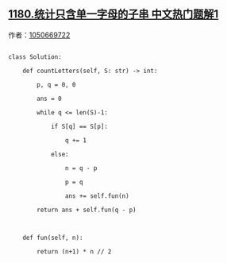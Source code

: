 ## [1180.统计只含单一字母的子串 中文热门题解1](https://leetcode.cn/problems/count-substrings-with-only-one-distinct-letter/solutions/100000/deng-chai-shu-lie-qiu-he-by-1050669722)

作者：[1050669722](https://leetcode.cn/u/1050669722)

```
class Solution:
    def countLetters(self, S: str) -> int:
        p, q = 0, 0
        ans = 0
        while q <= len(S)-1:
            if S[q] == S[p]:
                q += 1
            else:
                n = q - p
                p = q
                ans += self.fun(n)
        return ans + self.fun(q - p)

    def fun(self, n):
        return (n+1) * n // 2
```
